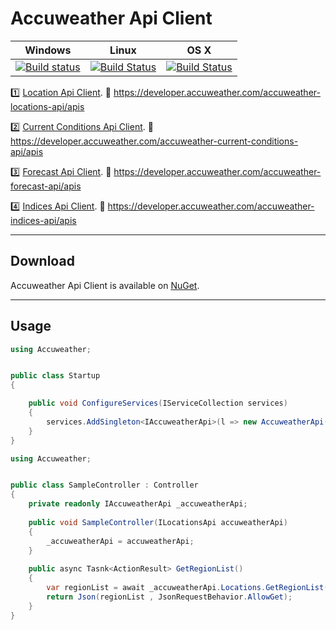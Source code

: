 # Accuweather Api Client

| Windows | Linux | OS X |
| --- | --- | --- |
| [![Build status](https://travis-ci.org/dmitryershov0/accuweather.svg?branch=master)](https://travis-ci.org/github/dmitryershov0/accuweather) | [![Build Status](https://travis-ci.org/dmitryershov0/accuweather.svg?branch=master)](https://travis-ci.org/github/dmitryershov0/accuweather) | [![Build Status](https://travis-ci.org/dmitryershov0/accuweather.svg?branch=master)](https://travis-ci.org/github/dmitryershov0/accuweather) |

1️⃣ [Location Api Client](https://github.com/dmitryershov0/accuweather-locations).
📜 https://developer.accuweather.com/accuweather-locations-api/apis

2️⃣ [Current Conditions Api Client](https://github.com/dmitryershov0/accuweather-current). 
📜 https://developer.accuweather.com/accuweather-current-conditions-api/apis

3️⃣ [Forecast Api Client](https://github.com/dmitryershov0/accuweather-forecast).
📜 https://developer.accuweather.com/accuweather-forecast-api/apis

4️⃣ [Indices Api Client](https://github.com/dmitryershov0/accuweather-indices). 
📜 https://developer.accuweather.com/accuweather-indices-api/apis


<hr>


## Download

Accuweather Api Client is available on [NuGet](https://www.nuget.org/packages/Accuweather/).

<hr>

## Usage

```csharp
using Accuweather;


public class Startup
{

    public void ConfigureServices(IServiceCollection services)
    {
        services.AddSingleton<IAccuweatherApi>(l => new AccuweatherApi("YOUR_API_KEY", "en-us");
    }
}

```
```csharp
using Accuweather;


public class SampleController : Controller
{
    private readonly IAccuweatherApi _accuweatherApi;
    
    public void SampleController(ILocationsApi accuweatherApi)
    {
        _accuweatherApi = accuweatherApi;
    }
    
    public async Tasnk<ActionResult> GetRegionList() 
    {
        var regionList = await _accuweatherApi.Locations.GetRegionList();
        return Json(regionList , JsonRequestBehavior.AllowGet);
    }
}

```
